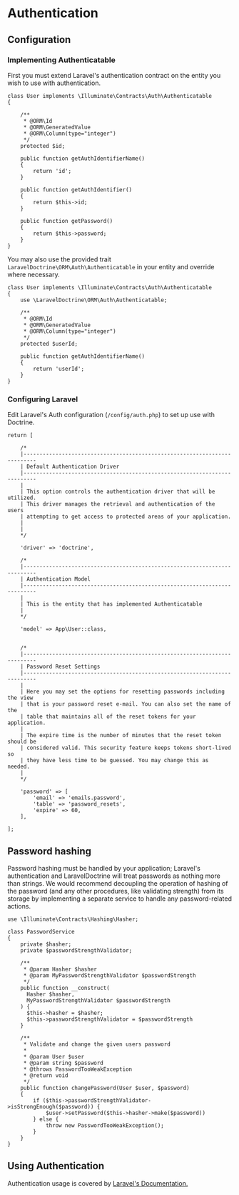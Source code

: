 # Authentication

## Configuration

### Implementing Authenticatable

First you must extend Laravel's authentication contract on the entity you wish to use with authentication.

```
class User implements \Illuminate\Contracts\Auth\Authenticatable
{

    /**
     * @ORM\Id
     * @ORM\GeneratedValue
     * @ORM\Column(type="integer")
     */
    protected $id;

    public function getAuthIdentifierName()
    {
        return 'id';
    }

    public function getAuthIdentifier()
    {
        return $this->id;
    }

    public function getPassword()
    {
        return $this->password;
    }
}
```

You may also use the provided trait `LaravelDoctrine\ORM\Auth\Authenticatable` in your entity and override where necessary.


```
class User implements \Illuminate\Contracts\Auth\Authenticatable
{
    use \LaravelDoctrine\ORM\Auth\Authenticatable;

    /**
     * @ORM\Id
     * @ORM\GeneratedValue
     * @ORM\Column(type="integer")
     */
    protected $userId;

    public function getAuthIdentifierName()
    {
        return 'userId';
    }
}
```

### Configuring Laravel

Edit Laravel's Auth configuration (`/config/auth.php`) to set up use with Doctrine.

```
return [

	/*
	|--------------------------------------------------------------------------
	| Default Authentication Driver
	|--------------------------------------------------------------------------
	|
	| This option controls the authentication driver that will be utilized.
	| This driver manages the retrieval and authentication of the users
	| attempting to get access to protected areas of your application.
	|
	|
	*/

	'driver' => 'doctrine',

	/*
	|--------------------------------------------------------------------------
	| Authentication Model
	|--------------------------------------------------------------------------
	|
	| This is the entity that has implemented Authenticatable
	|
	*/

	'model' => App\User::class,


	/*
	|--------------------------------------------------------------------------
	| Password Reset Settings
	|--------------------------------------------------------------------------
	|
	| Here you may set the options for resetting passwords including the view
	| that is your password reset e-mail. You can also set the name of the
	| table that maintains all of the reset tokens for your application.
	|
	| The expire time is the number of minutes that the reset token should be
	| considered valid. This security feature keeps tokens short-lived so
	| they have less time to be guessed. You may change this as needed.
	|
	*/

	'password' => [
		'email' => 'emails.password',
		'table' => 'password_resets',
		'expire' => 60,
	],

];
```

## Password hashing
Password hashing must be handled by your application; Laravel's authentication
and LaravelDoctrine will treat passwords as nothing more than strings. We would
recommend decoupling the operation of hashing of the password (and any other
procedures, like validating strength) from its storage by implementing a separate
service to handle any password-related actions.

```
use \Illuminate\Contracts\Hashing\Hasher;

class PasswordService
{
    private $hasher;
    private $passwordStrengthValidator;

    /**
     * @param Hasher $hasher
     * @param MyPasswordStrengthValidator $passwordStrength
     */
    public function __construct(
      Hasher $hasher,
      MyPasswordStrengthValidator $passwordStrength
    ) {
      $this->hasher = $hasher;
      $this->passwordStrengthValidator = $passwordStrength
    }

    /**
     * Validate and change the given users password
     *
     * @param User $user
     * @param string $password
     * @throws PasswordTooWeakException
     * @return void
     */
    public function changePassword(User $user, $password)
    {
        if ($this->passwordStrengthValidator->isStrongEnough($password)) {
            $user->setPassword($this->hasher->make($password))
        } else {
            throw new PasswordTooWeakException();
        }
    }
}
```

## Using Authentication

Authentication usage is covered by [Laravel's Documentation.](http://laravel.com/docs/authentication)
